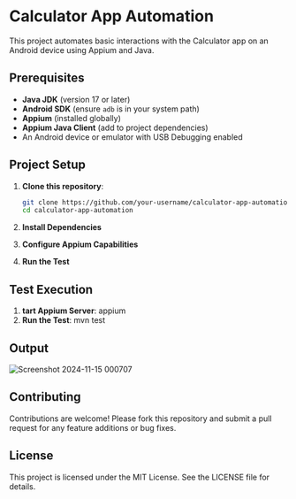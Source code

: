 # Calculator App Automation

This project automates basic interactions with the Calculator app on an Android device using Appium and Java.

## Prerequisites

- **Java JDK** (version 17 or later)
- **Android SDK** (ensure `adb` is in your system path)
- **Appium** (installed globally)
- **Appium Java Client** (add to project dependencies)
- An Android device or emulator with USB Debugging enabled

## Project Setup
1. **Clone this repository**:
    ```bash
    git clone https://github.com/your-username/calculator-app-automation.git
    cd calculator-app-automation
    ```

2. **Install Dependencies**
3. **Configure Appium Capabilities**
4.  **Run the Test**

## Test Execution
1. **tart Appium Server**: appium
2. **Run the Test**: mvn test

## Output
![Screenshot 2024-11-15 000707](https://github.com/user-attachments/assets/33b8811c-c083-4dc6-8d7a-f21f663d1531)

## Contributing
Contributions are welcome! Please fork this repository and submit a pull request for any feature additions or bug fixes.

## License
This project is licensed under the MIT License. See the LICENSE file for details.
